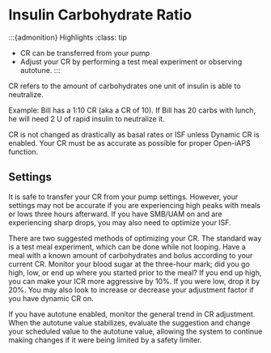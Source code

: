 # Insulin Carbohydrate Ratio
:::{admonition} Highlights
:class: tip
 - CR can be transferred from your pump
 - Adjust your CR by performing a test meal experiment or observing autotune.
:::

CR refers to the amount of carbohydrates one unit of insulin is able to neutralize. 

Example: Bill has a 1:10 CR (aka a CR of 10). If Bill has 20 carbs with lunch, he will need 2 U of rapid insulin to neutralize it.

CR is not changed as drastically as basal rates or ISF unless Dynamic CR is enabled. Your CR must be as accurate as possible for proper Open-iAPS function.

## Settings
It is safe to transfer your CR from your pump settings. However, your settings may not be accurate if you are experiencing high peaks with meals or lows three hours afterward. If you have SMB/UAM on and are experiencing sharp drops, you may also need to optimize your ISF.

There are two suggested methods of optimizing your CR. The standard way is a test meal experiment, which can be done while not looping. Have a meal with a known amount of carbohydrates and bolus according to your current CR. Monitor your blood sugar at the three-hour mark; did you go high, low, or end up where you started prior to the meal? If you end up high, you can make your ICR more aggressive by 10%. If you were low, drop it by 20%. You may also look to increase or decrease your adjustment factor if you have dynamic CR on.

If you have autotune enabled, monitor the general trend in CR adjustment. When the autotune value stabilizes, evaluate the suggestion and change your scheduled value to the autotune value, allowing the system to continue making changes if it were being limited by a safety limiter. 
